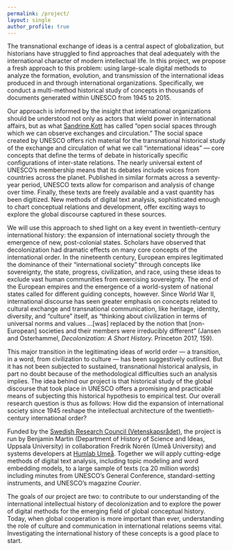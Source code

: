 ```yaml
---
permalink: /project/
layout: single
author_profile: true
---
```


The transnational exchange of ideas is a central aspect of globalization, but historians have struggled to find approaches that deal adequately with the international character of modern intellectual life. In this project, we propose a fresh approach to this problem: using large-scale digital methods to analyze the formation, evolution, and transmission of the international ideas produced in and through international organizations. Specifically, we conduct a multi-method historical study of concepts in thousands of documents generated within UNESCO from 1945 to 2015. 

Our approach is informed by the insight that international organizations should be understood not only as actors that wield power in international affairs, but as what [Sandrine Kott](https://zeithistorische-forschungen.de/3-2011/4563) has called “open social spaces through which we can observe exchanges and circulation.” The social space created by UNESCO offers rich material for the transnational historical study of the exchange and circulation of what we call “international ideas” — core concepts that define the terms of debate in historically specific configurations of inter-state relations. The nearly universal extent of UNESCO’s membership means that its debates include voices from countries across the planet. Published in similar formats across a seventy-year period, UNESCO texts allow for comparison and analysis of change over time. Finally, these texts are freely available and a vast quantity has been digitized. New methods of digital text analysis, sophisticated enough to chart conceptual relations and development, offer exciting ways to explore the global discourse captured in these sources.

We will use this approach to shed light on a key event in twentieth-century international history: the expansion of international society through the emergence of new, post-colonial states. Scholars have observed that decolonization had dramatic effects on many core concepts of the international order. In the nineteenth century, European empires legitimated the dominance of their “international society” through concepts like sovereignty, the state, progress, civilization, and race, using these ideas to exclude vast human communities from exercising sovereignty. The end of the European empires and the emergence of a world-system of national states called for different guiding concepts, however. Since World War II, international discourse has seen greater emphasis on concepts related to cultural exchange and transnational communication, like heritage, identity, diversity, and “culture” itself, as “thinking about civilization in terms of universal norms and values …[was] replaced by the notion that [non-European] societies and their members were irreducibly different” (Jansen and Osterhammel, _Decolonization: A Short History._ Princeton 2017, 159). 

This major transition in the legitimating ideas of world order — a transition, in a word, from civilization to culture — has been suggestively outlined. But it has not been subjected to sustained, transnational historical analysis, in part no doubt because of the methodological difficulties such an analysis implies. The idea behind our project is that historical study of the global discourse that took place in UNESCO offers a promising and practicable means of subjecting this historical hypothesis to empirical test. Our overall research question is thus as follows: How did the expansion of international society since 1945 reshape the intellectual architecture of the twentieth-century international order? 

Funded by the [Swedish Research Council (Vetenskapsrådet)](https://www.vr.se/english), the project is run by Benjamin Martin (Department of History of Science and Ideas, Uppsala University) in collaboration Fredrik Norén (Umeå University) and systems developers at [Humlab Umeå](https://www.umu.se/en/humlab/). Together we will apply cutting-edge methods of digital text analysis, including topic modeling and word embedding models, to a large sample of texts (ca 20 million words) including minutes from UNESCO’s General Conference, standard-setting instruments, and UNESCO’s magazine _Courier_.

The goals of our project are two: to contribute to our understanding of the international intellectual history of decolonization and to explore the power of digital methods for the emerging field of global conceptual history. Today, when global cooperation is more important than ever, understanding the role of culture and communication in international relations seems vital. Investigating the international history of these concepts is a good place to start.
